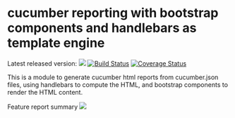 # cucumber reporting with bootstrap components and handlebars as template engine 

Latest released version: <a href='https://bintray.com/bogdanlivadariu/maven/cucumber-reporting-handlebars/_latestVersion'><img src='https://api.bintray.com/packages/bogdanlivadariu/maven/cucumber-reporting-handlebars/images/download.svg'></a> 
[![Build Status](https://travis-ci.org/BogdanLivadariu/cucumber-reporting-handlebars.svg?branch=master)](https://travis-ci.org/BogdanLivadariu/cucumber-reporting-handlebars)
[![Coverage Status](https://coveralls.io/repos/BogdanLivadariu/cucumber-reporting-handlebars/badge.svg?branch=master)](https://coveralls.io/r/BogdanLivadariu/cucumber-reporting-handlebars?branch=master)


This is a module to generate cucumber html reports from cucumber.json files,
using handlebars to compute the HTML, and bootstrap components to render the HTML content.

Feature report summary
<img src='http://s9.postimg.org/phtqe1qlb/Fire_Shot_Screen_Capture_001_C_Users_p3.png'>

